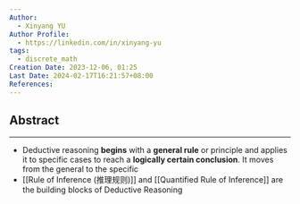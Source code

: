 ```yaml
---
Author:
  - Xinyang YU
Author Profile:
  - https://linkedin.com/in/xinyang-yu
tags:
  - discrete_math
Creation Date: 2023-12-06, 01:25
Last Date: 2024-02-17T16:21:57+08:00
References: 
---
```

## Abstract
---
- Deductive reasoning **begins** with a **general rule** or principle and applies it to specific cases to reach a **logically certain conclusion**. It moves from the general to the specific
- [[Rule of Inference (推理规则)]] and [[Quantified Rule of Inference]] are the building blocks of Deductive Reasoning



